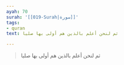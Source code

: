 ```yaml
---
ayah: 70
surah: '[[019-Surah|سورة]]'
tags:
- quran
text: ثم لنحن أعلم بالذين هم أولى بها صليا

---
```

> ثم لنحن أعلم بالذين هم أولى بها صليا
